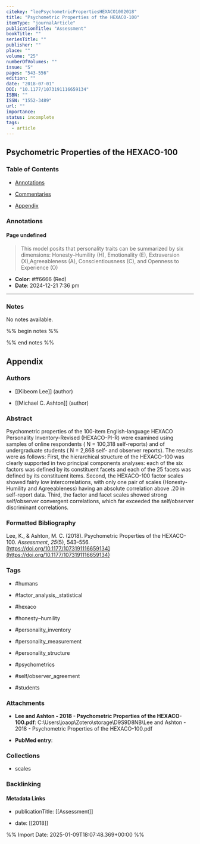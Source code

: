 ```yaml
---
citekey: "leePsychometricPropertiesHEXACO1002018"
title: "Psychometric Properties of the HEXACO-100"
itemType: "journalArticle"
publicationTitle: "Assessment"
bookTitle: ""
seriesTitle: ""
publisher: ""
place: ""
volume: "25"
numberOfVolumes: ""
issue: "5"
pages: "543-556"
edition: ""
date: "2018-07-01"
DOI: "10.1177/1073191116659134"
ISBN: ""
ISSN: "1552-3489"
url: ""
importance: 
status: incomplete
tags:
  - article
---
```


## Psychometric Properties of the HEXACO-100

### Table of Contents

- [Annotations](#annotations)

+ [Commentaries](#commentaries)

- [Appendix](#appendix)

### Annotations




#### Page undefined







> This model posits that personality traits can be summarized by six dimensions: Honesty–Humility (H), Emotionality (E), Extraversion (X),Agreeableness (A), Conscientiousness (C), and Openness to Experience (O)





- **Color**: #ff6666 (Red)
- **Date**: 2024-12-21 7:36 pm

---





### Notes


No notes available.


%% begin notes %%

<!-- Write your personal notes here -->

%% end notes %%

## Appendix

### Authors


- [[Kibeom Lee]] (author)

- [[Michael C. Ashton]] (author)



### Abstract

Psychometric properties of the 100-item English-language HEXACO Personality Inventory-Revised (HEXACO-PI-R) were examined using samples of online respondents ( N = 100,318 self-reports) and of undergraduate students ( N = 2,868 self- and observer reports). The results were as follows: First, the hierarchical structure of the HEXACO-100 was clearly supported in two principal components analyses: each of the six factors was defined by its constituent facets and each of the 25 facets was defined by its constituent items. Second, the HEXACO-100 factor scales showed fairly low intercorrelations, with only one pair of scales (Honesty-Humility and Agreeableness) having an absolute correlation above .20 in self-report data. Third, the factor and facet scales showed strong self/observer convergent correlations, which far exceeded the self/observer discriminant correlations.


### Formatted Bibliography

Lee, K., & Ashton, M. C. (2018). Psychometric Properties of the HEXACO-100. _Assessment_, _25_(5), 543–556. [https://doi.org/10.1177/1073191116659134](https://doi.org/10.1177/1073191116659134)


### Tags


- #humans

- #factor_analysis,_statistical

- #hexaco

- #honesty–humility

- #personality_inventory

- #personality_measurement

- #personality_structure

- #psychometrics

- #self/observer_agreement

- #students




### Attachments


- **Lee and Ashton - 2018 - Psychometric Properties of the HEXACO-100.pdf**: C:\Users\joaop\Zotero\storage\D9S9D8NB\Lee and Ashton - 2018 - Psychometric Properties of the HEXACO-100.pdf

- **PubMed entry**: 




### Collections


- scales





### Backlinking


#### Metadata Links


- publicationTitle: [[Assessment]]




- date: [[2018]]





<!-- Any additional notes or comments -->


%% Import Date: 2025-01-09T18:07:48.369+00:00 %%
